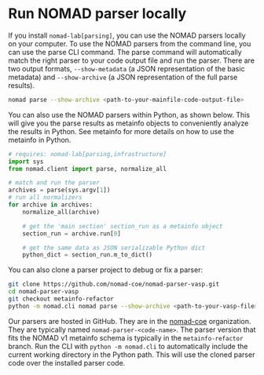 # Run NOMAD parser locally

If you install `nomad-lab[parsing]`, you can use the NOMAD parsers locally on your computer.
To use the NOMAD parsers from the command line, you can use the parse CLI command. The parse command will automatically
match the right parser to your code output file and run the parser. There are two output formats, `--show-metadata` (a
JSON representation of the basic metadata) and `--show-archive` (a JSON representation of the full parse results).

```sh
nomad parse --show-archive <path-to-your-mainfile-code-output-file>
```

You can also use the NOMAD parsers within Python, as shown below.
This will give you the parse results as metainfo objects to conveniently analyze the results in Python.
See metainfo for more details on how to use the metainfo in Python.

```python
# requires: nomad-lab[parsing,infrastructure]
import sys
from nomad.client import parse, normalize_all

# match and run the parser
archives = parse(sys.argv[1])
# run all normalizers
for archive in archives:
    normalize_all(archive)

    # get the 'main section' section_run as a metainfo object
    section_run = archive.run[0]

    # get the same data as JSON serializable Python dict
    python_dict = section_run.m_to_dict()
```

You can also clone a parser project to debug or fix a parser:

```sh
git clone https://github.com/nomad-coe/nomad-parser-vasp.git
cd nomad-parser-vasp
git checkout metainfo-refactor
python -m nomad.cli nomad parse --show-archive <path-to-your-vasp-file>
```

Our parsers are hosted in GitHub.
They are in the [nomad-coe](https://github.com/nomad-coe) organization.
They are typically named `nomad-parser-<code-name>`.
The parser version that fits the NOMAD v1 metainfo schema is typically in the `metainfo-refactor` branch.
Run the CLI with `python -m nomad.cli` to automatically include the current working directory in the Python path.
This will use the cloned parser code over the installed parser code.